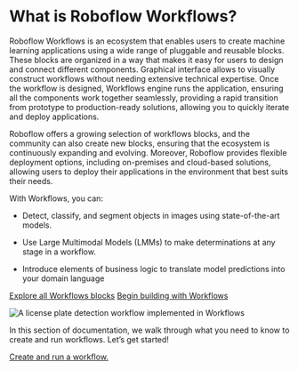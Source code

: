 # What is Roboflow Workflows?

Roboflow Workflows is an ecosystem that enables users to create machine learning applications using a wide range 
of pluggable and reusable blocks. These blocks are organized in a way that makes it easy for users to design 
and connect different components. Graphical interface allows to visually construct workflows 
without needing extensive technical expertise. Once the workflow is designed, Workflows engine runs the 
application, ensuring all the components work together seamlessly, providing a rapid transition 
from prototype to production-ready solutions, allowing you to quickly iterate and deploy applications.  

Roboflow offers a growing selection of workflows blocks, and the community can also create new blocks, ensuring 
that the ecosystem is continuously expanding and evolving. Moreover, Roboflow provides flexible deployment options, 
including on-premises and cloud-based solutions, allowing users to deploy their applications in the environment 
that best suits their needs.

With Workflows, you can:

- Detect, classify, and segment objects in images using state-of-the-art models.

- Use Large Multimodal Models (LMMs) to make determinations at any stage in a workflow.

- Introduce elements of business logic to translate model predictions into your domain language

<div class="button-holder">
<a href="/workflows/blocks/" class="button half-button">Explore all Workflows blocks</a>
<a href="https://app.roboflow.com/workflows" class="button half-button">Begin building with Workflows</a>
</div>

![A license plate detection workflow implemented in Workflows](https://media.roboflow.com/inference/workflow-example.png)


In this section of documentation, we walk through what you need to know to create and run workflows. Let’s get started! 

[Create and run a workflow.](/workflows/create_and_run.md)